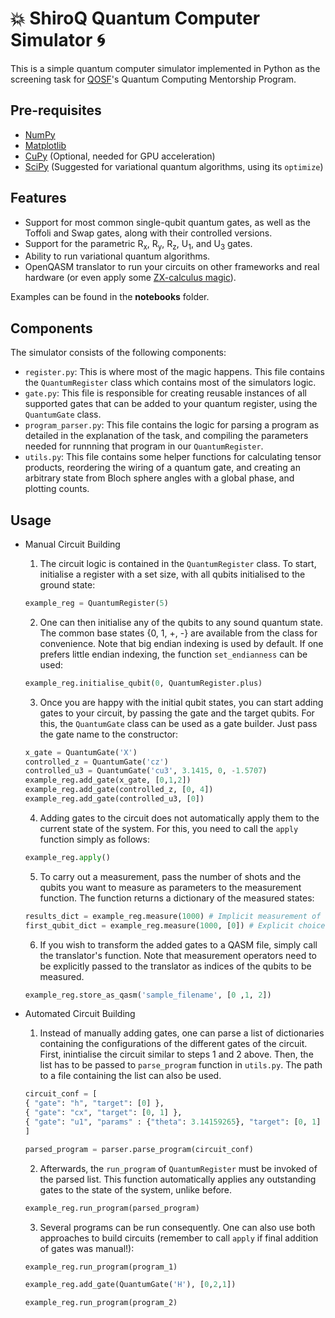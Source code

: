 # :boom: ShiroQ Quantum Computer Simulator :cyclone:
This is a simple quantum computer simulator implemented in Python as the screening task for [QOSF](https://qosf.org/)'s Quantum Computing Mentorship Program.

## Pre-requisites
- [NumPy](https://numpy.org/)
- [Matplotlib](https://matplotlib.org/)
- [CuPy](https://cupy.dev/) (Optional, needed for GPU acceleration)
- [SciPy](https://www.scipy.org/scipylib/index.html) (Suggested for variational quantum algorithms, using its ```optimize```)

## Features
- Support for most common single-qubit quantum gates, as well as the Toffoli and Swap gates, along with their controlled versions.
- Support for the parametric R<sub>x</sub>, R<sub>y</sub>, R<sub>z</sub>,  U<sub>1</sub>, and U<sub>3</sub> gates.
- Ability to run variational quantum algorithms.
- OpenQASM translator to run your circuits on other frameworks and real hardware (or even apply some [ZX-calculus magic](https://github.com/Quantomatic/pyzx)).

Examples can be found in the __notebooks__ folder.

## Components

The simulator consists of the following components:

- ``register.py``: This is where most of the magic happens. This file contains the ``QuantumRegister`` class which contains most of the simulators logic.
- ``gate.py``: This file is responsible for creating reusable instances of all supported gates that can be added to your quantum register, using the ``QuantumGate`` class. 
- ``program_parser.py``: This file contains the logic for parsing a program as detailed in the explanation of the task, and compiling the parameters needed for runnning that program in our ``QuantumRegister``.
- ``utils.py``: This file contains some helper functions for calculating tensor products, reordering the wiring of a quantum gate, and creating an arbitrary state from Bloch sphere angles with a global phase, and plotting counts.

## Usage
- Manual Circuit Building
    1. The circuit logic is contained in the ``QuantumRegister`` class. To start, initialise a register with a set size, with all qubits initialised to the ground state:
    ```python
    example_reg = QuantumRegister(5)
    ```
    2. One can then initialise any of the qubits to any sound quantum state. The common base states {0, 1, +, -} are available from the class for convenience. Note that big endian indexing is used by default. If one prefers little endian indexing, the function ``set_endianness`` can be used:
    ```python
    example_reg.initialise_qubit(0, QuantumRegister.plus)
    ```
    3. Once you are happy with the initial qubit states, you can start adding gates to your circuit, by passing the gate and the target qubits. For this, the ```QuantumGate``` class can be used as a gate builder. Just pass the gate name to the constructor: 
    ```python
    x_gate = QuantumGate('X')
    controlled_z = QuantumGate('cz')
    controlled_u3 = QuantumGate('cu3', 3.1415, 0, -1.5707)
    example_reg.add_gate(x_gate, [0,1,2])
    example_reg.add_gate(controlled_z, [0, 4])
    example_reg.add_gate(controlled_u3, [0])
    ```
    4. Adding gates to the circuit does not automatically apply them to the current state of the system. For this, you need to call the ```apply``` function simply as follows:
    ```python
    example_reg.apply()
    ```
    5. To carry out a measurement, pass the number of shots and the qubits you want to measure as parameters to the measurement function. The function returns a dictionary of the measured states:
    ```python
    results_dict = example_reg.measure(1000) # Implicit measurement of all qubits
    first_qubit_dict = example_reg.measure(1000, [0]) # Explicit choice of qubits
    ```
    6. If you wish to transform the added gates to a QASM file, simply call the translator's function. Note that measurement operators need to be explicitly passed to the translator as indices of the qubits to be measured.
    ```python
    example_reg.store_as_qasm('sample_filename', [0 ,1, 2])
    ```
    
- Automated Circuit Building
    1. Instead of manually adding gates, one can parse a list of dictionaries containing the configurations of the different gates of the circuit. First, inintialise the circuit similar to steps 1 and 2 above. Then, the list has to be passed to ```parse_program``` function in ```utils.py```. The path to a file containing the list can also be used.
    ```python
    circuit_conf = [
  { "gate": "h", "target": [0] }, 
  { "gate": "cx", "target": [0, 1] },
  { "gate": "u1", "params" : {"theta": 3.14159265}, "target": [0, 1] },
    ]
    
    parsed_program = parser.parse_program(circuit_conf)
    ```
    2. Afterwards, the ```run_program``` of ```QuantumRegister``` must be invoked of the parsed list. This function automatically applies any outstanding gates to the state of the system, unlike before.
    ```python
    example_reg.run_program(parsed_program)
    ```
    3. Several programs can be run consequently. One can also use both approaches to build circuits (remember to call ```apply``` if final addition of gates was manual!):
    ```python
    example_reg.run_program(program_1)
    
    example_reg.add_gate(QuantumGate('H'), [0,2,1])
    
    example_reg.run_program(program_2)
    ```
